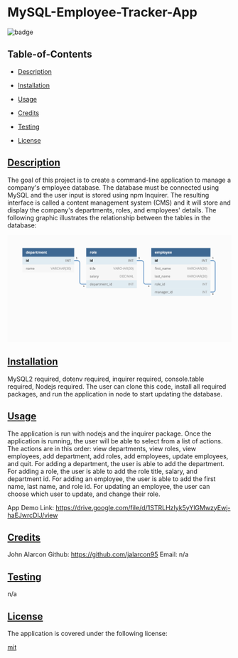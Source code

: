 # MySQL-Employee-Tracker-App

![badge](https://img.shields.io/badge/license-mit-blue)
    

  ## Table-of-Contents

  * [Description](#description)
  * [Installation](#install)
  * [Usage](#usage)
  * [Credits](#credits)
  * [Testing](#test)
  
  * [License](#license)

  ## [Description](#table-of-contents)

  The goal of this project is to create a command-line application to manage a company's employee database. The database must be connected using MySQL and the user input is stored using npm Inquirer. The resulting interface is called a content management system (CMS) and it will store and display the company's departments, roles, and employees' details. The following graphic illustrates the relationship between the tables in the database: 

  ![Alt text](/assets/image.png)

  ## [Installation](#table-of-contents)

  MySQL2 required, dotenv required, inquirer required, console.table required, Nodejs required. The user can clone this code, install all required packages, and run the application in node to start updating the database.


  ## [Usage](#table-of-contents)

  The application is run with nodejs and the inquirer package. Once the application is running, the user will be able to select from a list of actions. The actions are in this order: view departments, view roles, view employees, add department, add roles, add employees, update employees, and quit. For adding a department, the user is able to add the department. For adding a role, the user is able to add the role title, salary, and department id. For adding an employee, the user is able to add the first name, last name, and role id. For updating an employee, the user can choose which user to update, and change their role. 

  App Demo Link: https://drive.google.com/file/d/1STRLHzIyk5yYlGMwzyEwj-haEJwrcDlJ/view

  ## [Credits](#table-of-contents)

  John Alarcon Github: https://github.com/jalarcon95 Email: n/a

  ## [Testing](#table-of-contents)

  n/a

  
  ## [License](#table-of-contents)
    
  The application is covered under the following license:
    
  
  [mit](https://choosealicense.com/licenses/mit)
    


